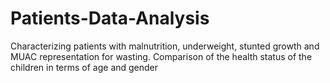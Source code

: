 # Patients-Data-Analysis
Characterizing patients with malnutrition, underweight, stunted growth and MUAC representation for wasting. Comparison of the health status of the children in terms of age and gender
